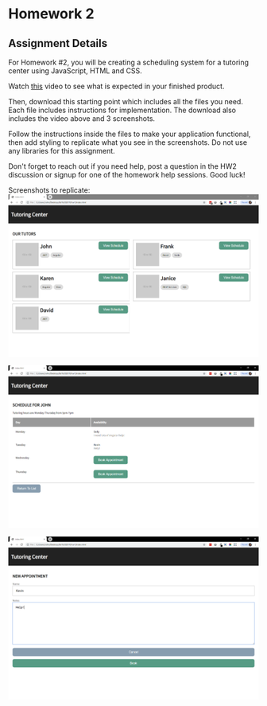 # Homework 2

## Assignment Details

For Homework #2, you will be creating a scheduling system for a tutoring center using JavaScript, HTML and CSS.

Watch [this](https://github.com/Mikecamdo/GUIAssignments/blob/main/Homework%202/screenshots/HW2_Video.webm) video to see what is expected in your finished product.

Then, download this starting point which includes all the files you need. Each file includes instructions for implementation. The download also includes the video above and 3 screenshots.

Follow the instructions inside the files to make your application functional, then add styling to replicate what you see in the screenshots. Do not use any libraries for this assignment.

Don't forget to reach out if you need help, post a question in the HW2 discussion or signup for one of the homework help sessions. Good luck!

Screenshots to replicate:
![](https://github.com/Mikecamdo/GUIAssignments/blob/main/Homework%202/screenshots/HW2_1.PNG)

![](https://github.com/Mikecamdo/GUIAssignments/blob/main/Homework%202/screenshots/HW2_2.PNG)

![](https://github.com/Mikecamdo/GUIAssignments/blob/main/Homework%202/screenshots/HW2_3.PNG)

